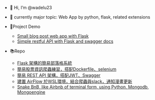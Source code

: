 - 👋 Hi, I’m @wadelu23
- :bow_and_arrow: currently major topic: Web App by python, flask, related extensions

- :crystal_ball:Project Demo
    * [Small blog post web app with Flask](https://flask-simple-blog-posts.herokuapp.com/)
    * [Simple restful API with Flask and swagger docs ](https://flask-restful-api-stores.herokuapp.com/)
   
- :books:Repo
    * [Flask 架構的簡易部落格系統](https://github.com/wadelu23/flask-blog-post)
    * [簡易股票資訊爬蟲練習，搭配Dockerfile、selenium](https://github.com/wadelu23/stock-crawler-roe-grade)
    * [簡易 REST API 架構，搭配JWT、Swagger](https://github.com/wadelu23/basic-RESTful-flask-e-store)
    * [建置 AirFlow 於WSL環境，結合爬蟲與slack，通知漫畫更新](https://github.com/wadelu23/airflow-comic)
    * [Snake BnB, like Airbnb of terminal form, using Python, Mongodb, Mongoengine](https://github.com/wadelu23/snake_bnb_mongodb)


<!---
wadelu23/wadelu23 is a ✨ special ✨ repository because its `README.md` (this file) appears on your GitHub profile.
You can click the Preview link to take a look at your changes.
--->
